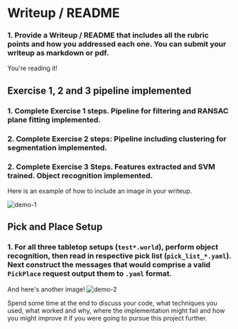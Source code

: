 # Writeup / README

### 1. Provide a Writeup / README that includes all the rubric points and how you addressed each one.  You can submit your writeup as markdown or pdf.  

You're reading it!

## Exercise 1, 2 and 3 pipeline implemented
### 1. Complete Exercise 1 steps. Pipeline for filtering and RANSAC plane fitting implemented.

### 2. Complete Exercise 2 steps: Pipeline including clustering for segmentation implemented.  

### 2. Complete Exercise 3 Steps.  Features extracted and SVM trained.  Object recognition implemented.
Here is an example of how to include an image in your writeup.

![demo-1](https://user-images.githubusercontent.com/20687560/28748231-46b5b912-7467-11e7-8778-3095172b7b19.png)

## Pick and Place Setup

### 1. For all three tabletop setups (`test*.world`), perform object recognition, then read in respective pick list (`pick_list_*.yaml`). Next construct the messages that would comprise a valid `PickPlace` request output them to `.yaml` format.

And here's another image! 
![demo-2](https://user-images.githubusercontent.com/20687560/28748286-9f65680e-7468-11e7-83dc-f1a32380b89c.png)

Spend some time at the end to discuss your code, what techniques you used, what worked and why, where the implementation might fail and how you might improve it if you were going to pursue this project further.  



